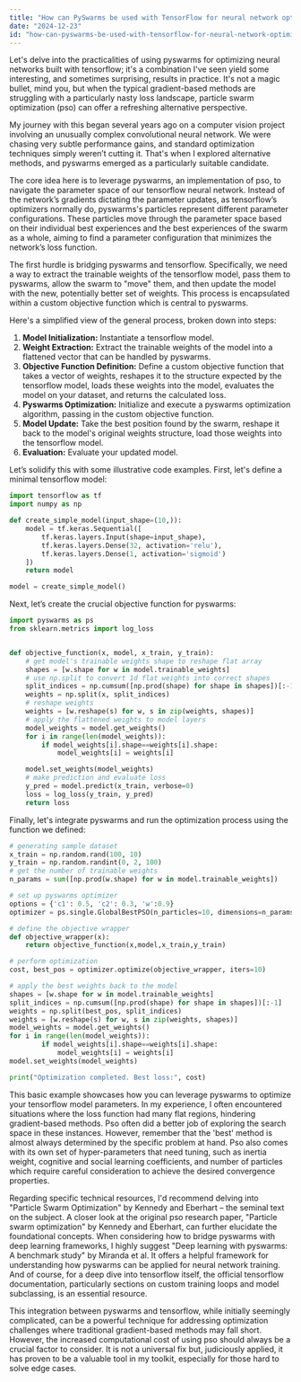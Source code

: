 ```yaml
---
title: "How can PySwarms be used with TensorFlow for neural network optimization?"
date: "2024-12-23"
id: "how-can-pyswarms-be-used-with-tensorflow-for-neural-network-optimization"
---
```


Let's delve into the practicalities of using pyswarms for optimizing neural networks built with tensorflow; it's a combination I've seen yield some interesting, and sometimes surprising, results in practice. It's not a magic bullet, mind you, but when the typical gradient-based methods are struggling with a particularly nasty loss landscape, particle swarm optimization (pso) can offer a refreshing alternative perspective.

My journey with this began several years ago on a computer vision project involving an unusually complex convolutional neural network. We were chasing very subtle performance gains, and standard optimization techniques simply weren’t cutting it. That's when I explored alternative methods, and pyswarms emerged as a particularly suitable candidate.

The core idea here is to leverage pyswarms, an implementation of pso, to navigate the parameter space of our tensorflow neural network. Instead of the network’s gradients dictating the parameter updates, as tensorflow’s optimizers normally do, pyswarms's particles represent different parameter configurations. These particles move through the parameter space based on their individual best experiences and the best experiences of the swarm as a whole, aiming to find a parameter configuration that minimizes the network’s loss function.

The first hurdle is bridging pyswarms and tensorflow. Specifically, we need a way to extract the trainable weights of the tensorflow model, pass them to pyswarms, allow the swarm to "move" them, and then update the model with the new, potentially better set of weights. This process is encapsulated within a custom objective function which is central to pyswarms.

Here's a simplified view of the general process, broken down into steps:

1.  **Model Initialization:** Instantiate a tensorflow model.
2.  **Weight Extraction:** Extract the trainable weights of the model into a flattened vector that can be handled by pyswarms.
3.  **Objective Function Definition:** Define a custom objective function that takes a vector of weights, reshapes it to the structure expected by the tensorflow model, loads these weights into the model, evaluates the model on your dataset, and returns the calculated loss.
4.  **Pyswarms Optimization:** Initialize and execute a pyswarms optimization algorithm, passing in the custom objective function.
5.  **Model Update:** Take the best position found by the swarm, reshape it back to the model's original weights structure, load those weights into the tensorflow model.
6.  **Evaluation:** Evaluate your updated model.

Let’s solidify this with some illustrative code examples. First, let's define a minimal tensorflow model:

```python
import tensorflow as tf
import numpy as np

def create_simple_model(input_shape=(10,)):
    model = tf.keras.Sequential([
        tf.keras.layers.Input(shape=input_shape),
        tf.keras.layers.Dense(32, activation='relu'),
        tf.keras.layers.Dense(1, activation='sigmoid')
    ])
    return model

model = create_simple_model()
```

Next, let’s create the crucial objective function for pyswarms:

```python
import pyswarms as ps
from sklearn.metrics import log_loss


def objective_function(x, model, x_train, y_train):
    # get model's trainable weights shape to reshape flat array
    shapes = [w.shape for w in model.trainable_weights]
    # use np.split to convert 1d flat weights into correct shapes
    split_indices = np.cumsum([np.prod(shape) for shape in shapes])[:-1]
    weights = np.split(x, split_indices)
    # reshape weights
    weights = [w.reshape(s) for w, s in zip(weights, shapes)]
    # apply the flattened weights to model layers
    model_weights = model.get_weights()
    for i in range(len(model_weights)):
        if model_weights[i].shape==weights[i].shape:
            model_weights[i] = weights[i]

    model.set_weights(model_weights)
    # make prediction and evaluate loss
    y_pred = model.predict(x_train, verbose=0)
    loss = log_loss(y_train, y_pred)
    return loss
```

Finally, let's integrate pyswarms and run the optimization process using the function we defined:

```python
# generating sample dataset
x_train = np.random.rand(100, 10)
y_train = np.random.randint(0, 2, 100)
# get the number of trainable weights
n_params = sum([np.prod(w.shape) for w in model.trainable_weights])

# set up pyswarms optimizer
options = {'c1': 0.5, 'c2': 0.3, 'w':0.9}
optimizer = ps.single.GlobalBestPSO(n_particles=10, dimensions=n_params, options=options)

# define the objective wrapper
def objective_wrapper(x):
    return objective_function(x,model,x_train,y_train)

# perform optimization
cost, best_pos = optimizer.optimize(objective_wrapper, iters=10)

# apply the best weights back to the model
shapes = [w.shape for w in model.trainable_weights]
split_indices = np.cumsum([np.prod(shape) for shape in shapes])[:-1]
weights = np.split(best_pos, split_indices)
weights = [w.reshape(s) for w, s in zip(weights, shapes)]
model_weights = model.get_weights()
for i in range(len(model_weights)):
        if model_weights[i].shape==weights[i].shape:
            model_weights[i] = weights[i]
model.set_weights(model_weights)

print("Optimization completed. Best loss:", cost)
```

This basic example showcases how you can leverage pyswarms to optimize your tensorflow model parameters. In my experience, I often encountered situations where the loss function had many flat regions, hindering gradient-based methods. Pso often did a better job of exploring the search space in these instances. However, remember that the 'best' method is almost always determined by the specific problem at hand. Pso also comes with its own set of hyper-parameters that need tuning, such as inertia weight, cognitive and social learning coefficients, and number of particles which require careful consideration to achieve the desired convergence properties.

Regarding specific technical resources, I'd recommend delving into "Particle Swarm Optimization" by Kennedy and Eberhart – the seminal text on the subject. A closer look at the original pso research paper, "Particle swarm optimization" by Kennedy and Eberhart, can further elucidate the foundational concepts. When considering how to bridge pyswarms with deep learning frameworks, I highly suggest "Deep learning with pyswarms: A benchmark study" by Miranda et al. It offers a helpful framework for understanding how pyswarms can be applied for neural network training. And of course, for a deep dive into tensorflow itself, the official tensorflow documentation, particularly sections on custom training loops and model subclassing, is an essential resource.

This integration between pyswarms and tensorflow, while initially seemingly complicated, can be a powerful technique for addressing optimization challenges where traditional gradient-based methods may fall short. However, the increased computational cost of using pso should always be a crucial factor to consider. It is not a universal fix but, judiciously applied, it has proven to be a valuable tool in my toolkit, especially for those hard to solve edge cases.
